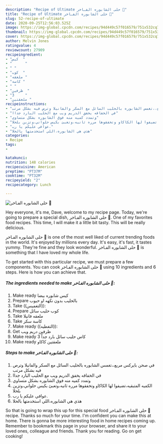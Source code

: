 ```yaml
---
description: "Recipe of Ultimate حلى الشابوره الفـاخر 👑"
title: "Recipe of Ultimate حلى الشابوره الفـاخر 👑"
slug: 52-recipe-of-ultimate
date: 2020-09-25T12:56:03.525Z
image: https://img-global.cpcdn.com/recipes/94d449c57f016579/751x532cq70/الصورة-الرئيسية-لوصفةحلى-الشابوره-الفـاخر-👑.jpg
thumbnail: https://img-global.cpcdn.com/recipes/94d449c57f016579/751x532cq70/الصورة-الرئيسية-لوصفةحلى-الشابوره-الفـاخر-👑.jpg
cover: https://img-global.cpcdn.com/recipes/94d449c57f016579/751x532cq70/الصورة-الرئيسية-لوصفةحلى-الشابوره-الفـاخر-👑.jpg
author: Melvin Jones
ratingvalue: 4
reviewcount: 27909
recipeingredient:
- "كيس  "
- "      "
- " "
- "كوب  "
- "ملعقه "
- "كاسة "
- " "
- "ظرفين  "
- "3     "
- "ملعقتين "
recipeinstructions:
- "في صحن بايركس مربع،،تغمس الشابوره بالحليب السائل مع السكر والفانيلا وترص فيه بشكل مرتب"
- "في الخفاقه يخفق الدريم ويب مع الحليب البارد جداا"
- "وتمدد كميه منه فوق الشابوره بشكل متساوي"
- "الكميه المتبقيه،تضيفوا لها الكاكاو وتخفقوها مرره ثانيه،وتعبئ بكيس حلواني،وتزين بلحلا"
- "عوافي عليكم يا رب."
- "هذي هي الشابوره،اللي استخدمتها بالحلا"
categories:
- Recipe
tags:
- 

katakunci:  
nutrition: 148 calories
recipecuisine: American
preptime: "PT37M"
cooktime: "PT32M"
recipeyield: "2"
recipecategory: Lunch

---
```



![حلى الشابوره الفـاخر 👑](https://img-global.cpcdn.com/recipes/94d449c57f016579/751x532cq70/الصورة-الرئيسية-لوصفةحلى-الشابوره-الفـاخر-👑.jpg)

Hey everyone, it's me, Dave, welcome to my recipe page. Today, we're going to prepare a special dish, حلى الشابوره الفـاخر 👑. One of my favorites food recipes. This time, I will make it a little bit tasty. This will be really delicious.



حلى الشابوره الفـاخر 👑 is one of the most well liked of current trending foods in the world. It's enjoyed by millions every day. It's easy, it's fast, it tastes yummy. They're fine and they look wonderful. حلى الشابوره الفـاخر 👑 is something that I have loved my whole life.


To get started with this particular recipe, we must prepare a few components. You can cook حلى الشابوره الفـاخر 👑 using 10 ingredients and 6 steps. Here is how you can achieve that.

<!--inarticleads1-->

##### The ingredients needed to make حلى الشابوره الفـاخر 👑:

1. Make ready كيس شابوره بيضا
1. Prepare  بالحليب  بدون نكهه او حبوب
1. Take  ((التغميس)):
1. Prepare كوب حليب سائل
1. Take ملعقه فانيلا
1. Take كاسة سكر
1. Make ready  ((التغطيه)):
1. Get ظرفين دريم ويب
1. Make ready 3 كاس حليب سائل بارد جداً
1. Make ready ملعقتين كاكاو




<!--inarticleads2-->

##### Steps to make حلى الشابوره الفـاخر 👑:

1. في صحن بايركس مربع،،تغمس الشابوره بالحليب السائل مع السكر والفانيلا وترص فيه بشكل مرتب
1. في الخفاقه يخفق الدريم ويب مع الحليب البارد جداا
1. وتمدد كميه منه فوق الشابوره بشكل متساوي
1. الكميه المتبقيه،تضيفوا لها الكاكاو وتخفقوها مرره ثانيه،وتعبئ بكيس حلواني،وتزين بلحلا
1. عوافي عليكم يا رب.
1. هذي هي الشابوره،اللي استخدمتها بالحلا




So that is going to wrap this up for this special food حلى الشابوره الفـاخر 👑 recipe. Thanks so much for your time. I'm confident you can make this at home. There is gonna be more interesting food in home recipes coming up. Remember to bookmark this page in your browser, and share it to your loved ones, colleague and friends. Thank you for reading. Go on get cooking!

